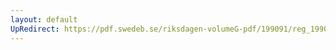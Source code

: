 ```yaml
---
layout: default
UpRedirect: https://pdf.swedeb.se/riksdagen-volumeG-pdf/199091/reg_199091/reg_199091_0005.pdf
---
```

